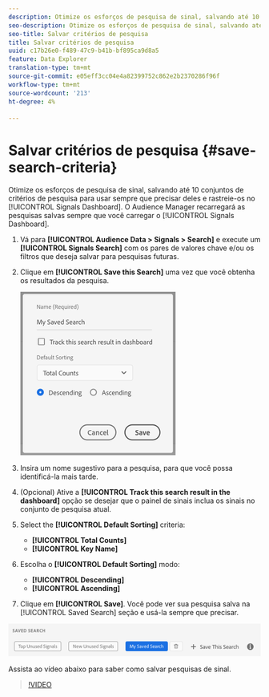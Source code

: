 ```yaml
---
description: Otimize os esforços de pesquisa de sinal, salvando até 10 conjuntos de critérios de pesquisa para serem usados sempre que necessário, e rastreie-os no Painel. O Audience Manager recarregará as pesquisas salvas sempre que você carregar o Painel.
seo-description: Otimize os esforços de pesquisa de sinal, salvando até 10 conjuntos de critérios de pesquisa para serem usados sempre que necessário, e rastreie-os no Painel. O Audience Manager recarregará as pesquisas salvas sempre que você carregar o Painel.
seo-title: Salvar critérios de pesquisa
title: Salvar critérios de pesquisa
uuid: c17b26e0-f489-47c9-b41b-bf895ca9d8a5
feature: Data Explorer
translation-type: tm+mt
source-git-commit: e05eff3cc04e4a82399752c862e2b2370286f96f
workflow-type: tm+mt
source-wordcount: '213'
ht-degree: 4%

---
```



# Salvar critérios de pesquisa {#save-search-criteria}

Otimize os esforços de pesquisa de sinal, salvando até 10 conjuntos de critérios de pesquisa para usar sempre que precisar deles e rastreie-os no [!UICONTROL Signals Dashboard]. O Audience Manager recarregará as pesquisas salvas sempre que você carregar o [!UICONTROL Signals Dashboard].

1. Vá para **[!UICONTROL Audience Data > Signals > Search]** e execute um **[!UICONTROL Signals Search]** com os pares de valores chave e/ou os filtros que deseja salvar para pesquisas futuras.
1. Clique em **[!UICONTROL Save this Search]** uma vez que você obtenha os resultados da pesquisa.

   ![Resultado da etapa](assets/save-search-criteria.png)
1. Insira um nome sugestivo para a pesquisa, para que você possa identificá-la mais tarde.
1. (Opcional) Ative a **[!UICONTROL Track this search result in the dashboard]** opção se desejar que o painel de sinais inclua os sinais no conjunto de pesquisa atual.
1. Select the **[!UICONTROL Default Sorting]** criteria:
   * **[!UICONTROL Total Counts]**
   * **[!UICONTROL Key Name]**
1. Escolha o **[!UICONTROL Default Sorting]** modo:
   * **[!UICONTROL Descending]**
   * **[!UICONTROL Ascending]**
1. Clique em **[!UICONTROL Save]**. Você pode ver sua pesquisa salva na [!UICONTROL Saved Search] seção e usá-la sempre que precisar.

![pesquisa salva](assets/saved-search.png)

Assista ao vídeo abaixo para saber como salvar pesquisas de sinal.

>[!VIDEO](https://video.tv.adobe.com/v/25147/)
